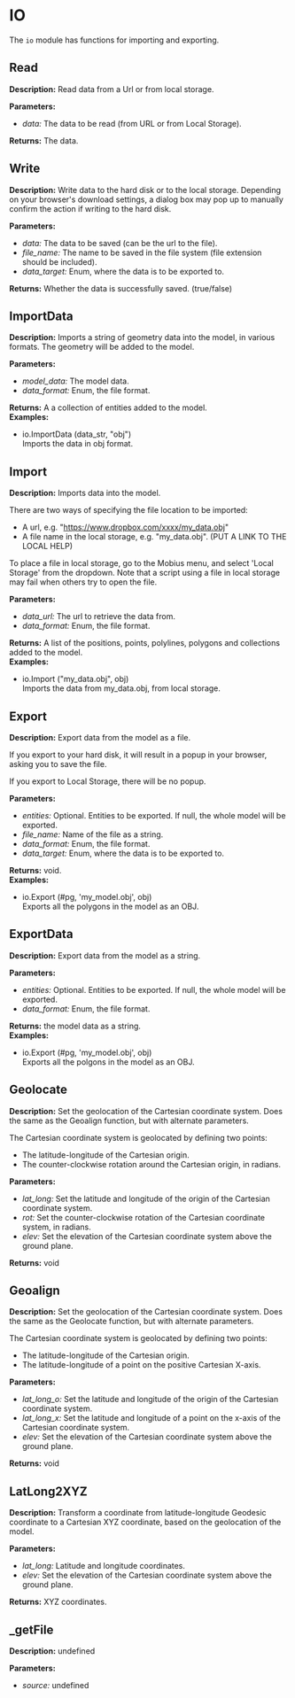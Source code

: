 # IO  
  
The `io` module has functions for importing and exporting.  
  
  
## Read  
  
  
**Description:** Read data from a Url or from local storage.  
  
**Parameters:**  
  * *data:* The data to be read (from URL or from Local Storage).  
  
**Returns:** The data.  
  
  
## Write  
  
  
**Description:** Write data to the hard disk or to the local storage.
Depending on your browser's download settings,
a dialog box may pop up to manually confirm the action if writing to the hard disk.  
  
**Parameters:**  
  * *data:* The data to be saved (can be the url to the file).  
  * *file\_name:* The name to be saved in the file system (file extension should be included).  
  * *data\_target:* Enum, where the data is to be exported to.  
  
**Returns:** Whether the data is successfully saved. (true/false)  
  
  
## ImportData  
  
  
**Description:** Imports a string of geometry data into the model, in various formats.
The geometry will be added to the model.

  
  
**Parameters:**  
  * *model\_data:* The model data.  
  * *data\_format:* Enum, the file format.  
  
**Returns:** A a collection of entities added to the model.  
**Examples:**  
  * io.ImportData (data_str, "obj")  
    Imports the data in obj format.
  
  
  
## Import  
  
  
**Description:** Imports data into the model.


There are two ways of specifying the file location to be imported:
- A url, e.g. "https://www.dropbox.com/xxxx/my_data.obj"
- A file name in the local storage, e.g. "my_data.obj". (PUT A LINK TO THE LOCAL HELP)


To place a file in local storage, go to the Mobius menu, and select 'Local Storage' from the dropdown.
Note that a script using a file in local storage may fail when others try to open the file.

  
  
**Parameters:**  
  * *data\_url:* The url to retrieve the data from.  
  * *data\_format:* Enum, the file format.  
  
**Returns:** A list of the positions, points, polylines, polygons and collections added to the model.  
**Examples:**  
  * io.Import ("my\_data.obj", obj)  
    Imports the data from my\_data.obj, from local storage.
  
  
  
## Export  
  
  
**Description:** Export data from the model as a file.


If you export to your hard disk,
it will result in a popup in your browser, asking you to save the file.


If you export to Local Storage, there will be no popup.

  
  
**Parameters:**  
  * *entities:* Optional. Entities to be exported. If null, the whole model will be exported.  
  * *file\_name:* Name of the file as a string.  
  * *data\_format:* Enum, the file format.  
  * *data\_target:* Enum, where the data is to be exported to.  
  
**Returns:** void.  
**Examples:**  
  * io.Export (#pg, 'my\_model.obj', obj)  
    Exports all the polygons in the model as an OBJ.
  
  
  
## ExportData  
  
  
**Description:** Export data from the model as a string.

  
  
**Parameters:**  
  * *entities:* Optional. Entities to be exported. If null, the whole model will be exported.  
  * *data\_format:* Enum, the file format.  
  
**Returns:** the model data as a string.  
**Examples:**  
  * io.Export (#pg, 'my_model.obj', obj)  
    Exports all the polgons in the model as an OBJ.
  
  
  
## Geolocate  
  
  
**Description:** Set the geolocation of the Cartesian coordinate system.
Does the same as the Geoalign function, but with alternate parameters.


The Cartesian coordinate system is geolocated by defining two points:
- The latitude-longitude of the Cartesian origin.
- The counter-clockwise rotation around the Cartesian origin, in radians.

  
  
**Parameters:**  
  * *lat\_long:* Set the latitude and longitude of the origin of the Cartesian coordinate system.  
  * *rot:* Set the counter-clockwise rotation of the Cartesian coordinate system, in radians.  
  * *elev:* Set the elevation of the Cartesian coordinate system above the ground plane.  
  
**Returns:** void  
  
  
## Geoalign  
  
  
**Description:** Set the geolocation of the Cartesian coordinate system.
Does the same as the Geolocate function, but with alternate parameters.


The Cartesian coordinate system is geolocated by defining two points:
- The latitude-longitude of the Cartesian origin.
- The latitude-longitude of a point on the positive Cartesian X-axis.

  
  
**Parameters:**  
  * *lat\_long\_o:* Set the latitude and longitude of the origin of the Cartesian coordinate
system.  
  * *lat\_long\_x:* Set the latitude and longitude of a point on the x-axis of the Cartesian
coordinate system.  
  * *elev:* Set the elevation of the Cartesian coordinate system above the ground plane.  
  
**Returns:** void  
  
  
## LatLong2XYZ  
  
  
**Description:** Transform a coordinate from latitude-longitude Geodesic coordinate to a Cartesian XYZ coordinate,
based on the geolocation of the model.  
  
**Parameters:**  
  * *lat\_long:* Latitude and longitude coordinates.  
  * *elev:* Set the elevation of the Cartesian coordinate system above the ground plane.  
  
**Returns:** XYZ coordinates.  
  
  
## _getFile  
  
  
**Description:** undefined  
  
**Parameters:**  
  * *source:* undefined  
  
  
